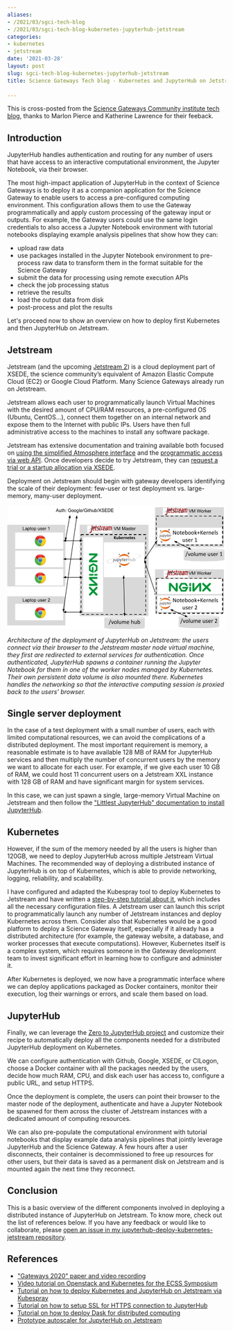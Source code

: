 ```yaml
---
aliases:
- /2021/03/sgci-tech-blog
- /2021/03/sgci-tech-blog-kubernetes-jupyterhub-jetstream
categories:
- kubernetes
- jetstream
date: '2021-03-28'
layout: post
slug: sgci-tech-blog-kubernetes-jupyterhub-jetstream
title: Science Gateways Tech blog - Kubernetes and JupyterHub on Jetstream

---
```


This is cross-posted from the [Science Gateways Community institute tech blog](https://sciencegateways.org/-/tech-blog-kubernetes-and-jupyterhub-on-jetstream), thanks to Marlon Pierce and Katherine Lawrence for their feeback.

## Introduction

JupyterHub handles authentication and routing for any number of users that have access to an interactive computational environment, the Jupyter Notebook, via their browser.

The most high-impact application of JupyterHub in the context of Science Gateways is to deploy it as a companion application for the Science Gateway to enable users to access a pre-configured computing environment. This configuration allows them to use the Gateway programmatically and apply custom processing of the gateway input or outputs. For example, the Gateway users could use the same login credentials to also access a Jupyter Notebook environment with tutorial notebooks displaying example analysis pipelines that show how they can:

*   upload raw data
*   use packages installed in the Jupyter Notebook environment to pre-process raw data to transform them in the format suitable for the Science Gateway
*   submit the data for processing using remote execution APIs
*   check the job processing status
*   retrieve the results
*   load the output data from disk
*   post-process and plot the results

Let's proceed now to show an overview on how to deploy first Kubernetes and then JupyterHub on Jetstream.

## Jetstream

Jetstream (and the upcoming [Jetstream 2](https://news.iu.edu/stories/2020/06/iub/releases/01-jetstream-cloud-computing-awarded-nsf-grant.html)) is a cloud deployment part of XSEDE, the science community’s equivalent of Amazon Elastic Compute Cloud (EC2) or Google Cloud Platform. Many Science Gateways already run on Jetstream.

Jetstream allows each user to programmatically launch Virtual Machines with the desired amount of CPU/RAM resources, a pre-configured OS (Ubuntu, CentOS...), connect them together on an internal network and expose them to the Internet with public IPs. Users have then full administrative access to the machines to install any software package.

Jetstream has extensive documentation and training available both focused on [using the simplified Atmosphere interface](https://jetstream-cloud.org/support/training.php) and the [programmatic access via web API](https://iujetstream.atlassian.net/wiki/spaces/JWT/pages/39682057/Using+the+Jetstream+API). Once developers decide to try Jetstream, they can [request a trial or a startup allocation via XSEDE](https://iujetstream.atlassian.net/wiki/spaces/JWT/pages/49184781/Jetstream+Allocations).

Deployment on Jetstream should begin with gateway developers identifying the scale of their deployment: few-user or test deployment vs. large-memory, many-user deployment.

![](jupyterhub-jetstream.png)

_Architecture of the deployment of JupyterHub on Jetstream: the users connect via their browser to the Jetstream master node virtual machine, they first are redirected to external services for authentication. Once authenticated, JupyterHub spawns a container running the Jupyter Notebook for them in one of the worker nodes managed by Kubernetes. Their own persistent data volume is also mounted there. Kubernetes handles the networking so that the interactive computing session is proxied back to the users' browser._

## Single server deployment

In the case of a test deployment with a small number of users, each with limited computational resources, we can avoid the complications of a distributed deployment.
The most important requirement is memory, a reasonable estimate is to have available 128 MB of RAM for JupyterHub services and then multiply the number of concurrent users by the memory we want to allocate for each user. For example, if we give each user 10 GB of RAM, we could host 11 concurrent users on a Jetstream XXL instance with 128 GB of RAM and have significant margin for system services. 

In this case, we can just spawn a single, large-memory Virtual Machine on Jetstream and then follow the ["Littlest JupyterHub" documentation to install JupyterHub](https://tljh.jupyter.org/en/latest/install/jetstream.html).

## Kubernetes

However, if the sum of the memory needed by all the users is higher than 120GB, we need to deploy JupyterHub across multiple Jetstream Virtual Machines. The recommended way of deploying a distributed instance of JupyterHub is on top of Kubernetes, which is able to provide networking, logging, reliability, and scalability.

I have configured and adapted the Kubespray tool to deploy Kubernetes to Jetstream and have written a [step-by-step tutorial about it](https://zonca.dev/2021/01/kubernetes-jetstream-kubespray.html), which includes all the necessary configuration files. A Jetstream user can launch this script to programmatically launch any number of Jetstream instances and deploy Kubernetes across them. Consider also that Kubernetes would be a good platform to deploy a Science Gateway itself, especially if it already has a distributed architecture (for example, the gateway website, a database, and worker processes that execute computations). However, Kubernetes itself is a complex system, which requires someone in the Gateway development team to invest significant effort in learning how to configure and administer it.

After Kubernetes is deployed, we now have a programmatic interface where we can deploy applications packaged as Docker containers, monitor their execution, log their warnings or errors, and scale them based on load.

## JupyterHub

Finally, we can leverage the [Zero to JupyterHub project](https://zero-to-jupyterhub.readthedocs.io/) and customize their recipe to automatically deploy all the components needed for a distributed JupyterHub deployment on Kubernetes.

We can configure authentication with Github, Google, XSEDE, or CILogon, choose a Docker container with all the packages needed by the users, decide how much RAM, CPU, and disk each user has access to, configure a public URL, and setup HTTPS.

Once the deployment is complete, the users can point their browser to the master node of the deployment, authenticate and have a Jupyter Notebook be spawned for them across the cluster of Jetstream instances with a dedicated amount of computing resources.

We can also pre-populate the computational environment with tutorial notebooks that display example data analysis pipelines that jointly leverage JupyterHub and the Science Gateway. A few hours after a user disconnects, their container is decommissioned to free up resources for other users, but their data is saved as a permanent disk on Jetstream and is mounted again the next time they reconnect.

## Conclusion

This is a basic overview of the different components involved in deploying a distributed instance of JupyterHub on Jetstream. To know more, check out the list of references below. If you have any feedback or would like to collaborate, please [open an issue in my jupyterhub-deploy-kubernetes-jetstream repository](https://github.com/zonca/jupyterhub-deploy-kubernetes-jetstream/issues/new).

## References

*   ["Gateways 2020" paper and video recording](https://zonca.dev/2020/09/gateways-2020-paper.html)
*   [Video tutorial on Openstack and Kubernetes for the ECSS Symposium](https://www.youtube.com/watch?v=jiYw4g4RX-w)
*   [Tutorial on how to deploy Kubernetes and JupyterHub on Jetstream via Kubespray](https://zonca.dev/2021/01/kubernetes-jetstream-kubespray.html)
*   [Tutorial on how to setup SSL for HTTPS connection to JupyterHub](https://zonca.dev/2020/03/setup-https-kubernetes-letsencrypt.html)
*   [Tutorial on how to deploy Dask for distributed computing](https://zonca.dev/2020/08/dask-gateway-jupyterhub.html)
*   [Prototype autoscaler for JupyterHub on Jetstream](https://zonca.dev/2021/01/autoscaling_script_kubespray_jupyterhub.html)
